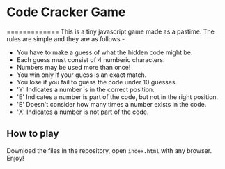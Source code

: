 # Code Cracker Game
=============
This is a tiny javascript game made as a pastime.
The rules are simple and they are as follows -

* You have to make a guess of what the hidden code might be.
* Each guess must consist of 4 numberic characters.
* Numbers may be used more than once!
* You win only if your guess is an exact match.
* You lose if you fail to guess the code under 10 guesses.
* 'Y' Indicates a number is in the correct position.
* 'E' Indicates a number is part of the code, but not in the right position.
* 'E' Doesn't consider how many times a number exists in the code.
* 'X' Indicates a number is not part of the code.

## How to play
Download the files in the repository, open `index.html` with any browser.
Enjoy!
